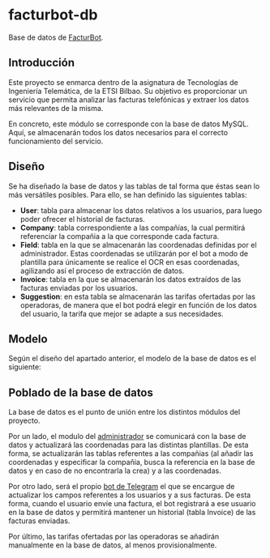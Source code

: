 # facturbot-db
Base de datos de [FacturBot](https://github.com/javierdemartin/FacturBot). 

## Introducción
Este proyecto se enmarca dentro de la asignatura de Tecnologías de Ingeniería Telemática, de la ETSI Bilbao. Su objetivo es proporcionar un servicio que permita analizar las facturas telefónicas y extraer los datos más relevantes de la misma.

En concreto, este módulo se corresponde con la base de datos MySQL. Aquí, se almacenarán todos los datos necesarios para el correcto funcionamiento del servicio.

## Diseño
Se ha diseñado la base de datos y las tablas de tal forma que éstas sean lo más versátiles posibles. Para ello, se han definido las siguientes tablas:

* __User__: tabla para almacenar los datos relativos a los usuarios, para luego poder ofrecer el historial de facturas.
* __Company__: tabla correspondiente a las compañías, la cual permitirá referenciar la compañia a la que corresponde cada factura.
* __Field__: tabla en la que se almacenarán las coordenadas definidas por el administrador. Estas coordenadas se utilizarán por el bot a modo de plantilla para únicamente se realice el OCR en esas coordenadas, agilizando así el proceso de extracción de datos.
* __Invoice__: tabla en la que se almacenarán los datos extraídos de las facturas enviadas por los usuarios.
* __Suggestion__: en esta tabla se almacenarán las tarifas ofertadas por las operadoras, de manera que el bot podrá elegir en función de los datos del usuario, la tarifa que mejor se adapte a sus necesidades.

## Modelo
Según el diseño del apartado anterior, el modelo de la base de datos es el siguiente:




## Poblado de la base de datos
La base de datos es el punto de unión entre los distintos módulos del proyecto. 

Por un lado, el modulo del [administrador](https://github.com/cristina-defran/FacturBot-web) se comunicará con la base de datos y actualizará las coordenadas para las distintas plantillas. De esta forma, se actualizarán las tablas referentes a las compañias (al añadir las coordenadas y especificar la compañia, busca la referencia en la base de datos y en caso de no encontrarla la crea) y a las coordenadas.

Por otro lado, será el propio [bot de Telegram](https://github.com/javierdemartin/facturbot-bot) el que se encargue de actualizar los campos referentes a los usuarios y a sus facturas. De esta forma, cuando el usuario envíe una factura, el bot registrará a ese usuario en la base de datos y permitirá mantener un historial (tabla Invoice) de las facturas enviadas.

Por último, las tarifas ofertadas por las operadoras se añadirán manualmente en la base de datos, al menos provisionalmente.
